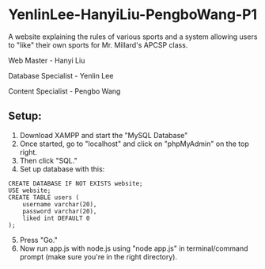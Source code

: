 # YenlinLee-HanyiLiu-PengboWang-P1

A website explaining the rules of various sports and a system allowing users to "like" their own sports for Mr. Millard's APCSP class.

Web Master - Hanyi Liu

Database Specialist - Yenlin Lee

Content Specialist - Pengbo Wang

## Setup:
1. Download XAMPP and start the "MySQL Database"
2. Once started, go to "localhost" and click on "phpMyAdmin" on the top right.
3. Then click "SQL."
4. Set up database with this:
```
CREATE DATABASE IF NOT EXISTS website;
USE website;
CREATE TABLE users ( 
	username varchar(20),
	password varchar(20),
	liked int DEFAULT 0
);
```
5. Press "Go."
6. Now run app.js with node.js using "node app.js" in terminal/command prompt (make sure you're in the right directory).
